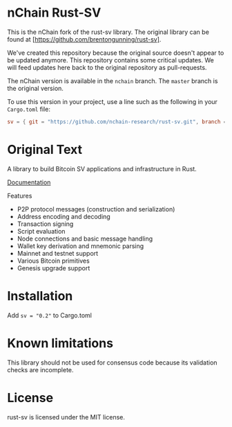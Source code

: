 # nChain Rust-SV

This is the nChain fork of the rust-sv library. The original library can be found at 
[https://github.com/brentongunning/rust-sv].  

We've created this repository because the original source doesn't appear to be updated anymore. This repository
contains some critical updates. We will feed updates here back to the original repository as pull-requests.

The nChain version is available in the `nchain` branch. The `master` branch is the original version.

To use this version in your project, use a line such as the following in your `Cargo.toml` file:

```toml
sv = { git = "https://github.com/nchain-research/rust-sv.git", branch = "nchain" }
```

# Original Text

A library to build Bitcoin SV applications and infrastructure in Rust.

[Documentation](https://docs.rs/sv/)

Features

* P2P protocol messages (construction and serialization)
* Address encoding and decoding
* Transaction signing
* Script evaluation
* Node connections and basic message handling
* Wallet key derivation and mnemonic parsing
* Mainnet and testnet support
* Various Bitcoin primitives
* Genesis upgrade support

# Installation

Add ```sv = "0.2"``` to Cargo.toml

# Known limitations

This library should not be used for consensus code because its validation checks are incomplete.

# License

rust-sv is licensed under the MIT license.
